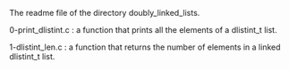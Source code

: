 The readme file of the directory doubly_linked_lists.

0-print_dlistint.c : a function that prints all the elements of a
dlistint_t list.

1-dlistint_len.c : a function that returns the number of elements in a
linked dlistint_t list.
